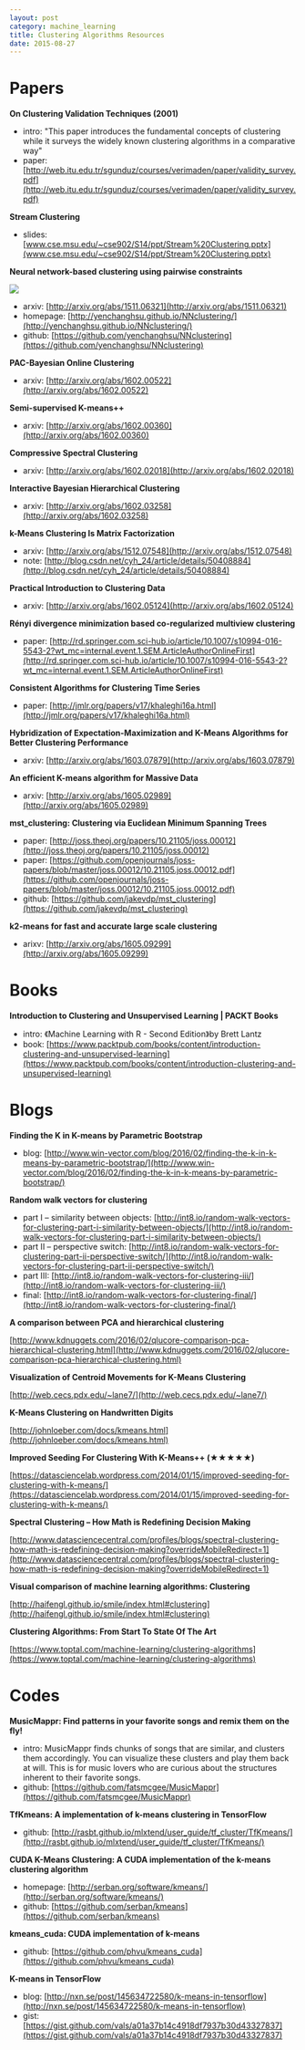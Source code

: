 ```yaml
---
layout: post
category: machine_learning
title: Clustering Algorithms Resources
date: 2015-08-27
---
```


# Papers

**On Clustering Validation Techniques (2001)**

- intro: "This paper introduces the fundamental concepts of clustering while 
it surveys the widely known clustering algorithms in a comparative way"
- paper: [http://web.itu.edu.tr/sgunduz/courses/verimaden/paper/validity_survey.pdf](http://web.itu.edu.tr/sgunduz/courses/verimaden/paper/validity_survey.pdf)

**Stream Clustering**

- slides: [www.cse.msu.edu/~cse902/S14/ppt/Stream%20Clustering.pptx](www.cse.msu.edu/~cse902/S14/ppt/Stream%20Clustering.pptx)

**Neural network-based clustering using pairwise constraints**

![](https://raw.githubusercontent.com/yenchanghsu/NNclustering/gh-pages/paper_img/concept.png)

- arxiv: [http://arxiv.org/abs/1511.06321](http://arxiv.org/abs/1511.06321)
- homepage: [http://yenchanghsu.github.io/NNclustering/](http://yenchanghsu.github.io/NNclustering/)
- github: [https://github.com/yenchanghsu/NNclustering](https://github.com/yenchanghsu/NNclustering)

**PAC-Bayesian Online Clustering**

- arxiv: [http://arxiv.org/abs/1602.00522](http://arxiv.org/abs/1602.00522)

**Semi-supervised K-means++**

- arxiv: [http://arxiv.org/abs/1602.00360](http://arxiv.org/abs/1602.00360)

**Compressive Spectral Clustering**

- arxiv: [http://arxiv.org/abs/1602.02018](http://arxiv.org/abs/1602.02018)

**Interactive Bayesian Hierarchical Clustering**

- arxiv: [http://arxiv.org/abs/1602.03258](http://arxiv.org/abs/1602.03258)

**k-Means Clustering Is Matrix Factorization**

- arxiv: [http://arxiv.org/abs/1512.07548](http://arxiv.org/abs/1512.07548)
- note: [http://blog.csdn.net/cyh_24/article/details/50408884](http://blog.csdn.net/cyh_24/article/details/50408884)

**Practical Introduction to Clustering Data**

- arxiv: [http://arxiv.org/abs/1602.05124](http://arxiv.org/abs/1602.05124)

**Rényi divergence minimization based co-regularized multiview clustering**

- paper: [http://rd.springer.com.sci-hub.io/article/10.1007/s10994-016-5543-2?wt_mc=internal.event.1.SEM.ArticleAuthorOnlineFirst](http://rd.springer.com.sci-hub.io/article/10.1007/s10994-016-5543-2?wt_mc=internal.event.1.SEM.ArticleAuthorOnlineFirst)

**Consistent Algorithms for Clustering Time Series**

- paper: [http://jmlr.org/papers/v17/khaleghi16a.html](http://jmlr.org/papers/v17/khaleghi16a.html)

**Hybridization of Expectation-Maximization and K-Means Algorithms for Better Clustering Performance**

- arxiv: [http://arxiv.org/abs/1603.07879](http://arxiv.org/abs/1603.07879)

**An efficient K-means algorithm for Massive Data**

- arxiv: [http://arxiv.org/abs/1605.02989](http://arxiv.org/abs/1605.02989)

**mst_clustering: Clustering via Euclidean Minimum Spanning Trees**

- paper: [http://joss.theoj.org/papers/10.21105/joss.00012](http://joss.theoj.org/papers/10.21105/joss.00012)
- paper: [https://github.com/openjournals/joss-papers/blob/master/joss.00012/10.21105.joss.00012.pdf](https://github.com/openjournals/joss-papers/blob/master/joss.00012/10.21105.joss.00012.pdf)
- github: [https://github.com/jakevdp/mst_clustering](https://github.com/jakevdp/mst_clustering)

**k2-means for fast and accurate large scale clustering**

- arixv: [http://arxiv.org/abs/1605.09299](http://arxiv.org/abs/1605.09299)

# Books

**Introduction to Clustering and Unsupervised Learning | PACKT Books**

- intro: 《Machine Learning with R - Second Edition》by Brett Lantz
- book: [https://www.packtpub.com/books/content/introduction-clustering-and-unsupervised-learning](https://www.packtpub.com/books/content/introduction-clustering-and-unsupervised-learning)

# Blogs

**Finding the K in K-means by Parametric Bootstrap**

- blog: [http://www.win-vector.com/blog/2016/02/finding-the-k-in-k-means-by-parametric-bootstrap/](http://www.win-vector.com/blog/2016/02/finding-the-k-in-k-means-by-parametric-bootstrap/)

**Random walk vectors for clustering**

- part I – similarity between objects: [http://int8.io/random-walk-vectors-for-clustering-part-i-similarity-between-objects/](http://int8.io/random-walk-vectors-for-clustering-part-i-similarity-between-objects/)
- part II – perspective switch: [http://int8.io/random-walk-vectors-for-clustering-part-ii-perspective-switch/](http://int8.io/random-walk-vectors-for-clustering-part-ii-perspective-switch/)
- part III: [http://int8.io/random-walk-vectors-for-clustering-iii/](http://int8.io/random-walk-vectors-for-clustering-iii/)
- final: [http://int8.io/random-walk-vectors-for-clustering-final/](http://int8.io/random-walk-vectors-for-clustering-final/)

**A comparison between PCA and hierarchical clustering**

[http://www.kdnuggets.com/2016/02/qlucore-comparison-pca-hierarchical-clustering.html](http://www.kdnuggets.com/2016/02/qlucore-comparison-pca-hierarchical-clustering.html)

**Visualization of Centroid Movements for K-Means Clustering**

[http://web.cecs.pdx.edu/~lane7/](http://web.cecs.pdx.edu/~lane7/)

**K-Means Clustering on Handwritten Digits**

[http://johnloeber.com/docs/kmeans.html](http://johnloeber.com/docs/kmeans.html)

**Improved Seeding For Clustering With K-Means++ (★★★★★)**

[https://datasciencelab.wordpress.com/2014/01/15/improved-seeding-for-clustering-with-k-means/](https://datasciencelab.wordpress.com/2014/01/15/improved-seeding-for-clustering-with-k-means/)

**Spectral Clustering – How Math is Redefining Decision Making**

[http://www.datasciencecentral.com/profiles/blogs/spectral-clustering-how-math-is-redefining-decision-making?overrideMobileRedirect=1](http://www.datasciencecentral.com/profiles/blogs/spectral-clustering-how-math-is-redefining-decision-making?overrideMobileRedirect=1)

**Visual comparison of machine learning algorithms: Clustering**

[http://haifengl.github.io/smile/index.html#clustering](http://haifengl.github.io/smile/index.html#clustering)

**Clustering Algorithms: From Start To State Of The Art**

[https://www.toptal.com/machine-learning/clustering-algorithms](https://www.toptal.com/machine-learning/clustering-algorithms)

# Codes

**MusicMappr: Find patterns in your favorite songs and remix them on the fly!**

- intro: MusicMappr finds chunks of songs that are similar, and clusters them accordingly. 
You can visualize these clusters and play them back at will.
This is for music lovers who are curious about the structures inherent to their favorite songs.
- github: [https://github.com/fatsmcgee/MusicMappr](https://github.com/fatsmcgee/MusicMappr)

**TfKmeans: A implementation of k-means clustering in TensorFlow**

- github: [http://rasbt.github.io/mlxtend/user_guide/tf_cluster/TfKmeans/](http://rasbt.github.io/mlxtend/user_guide/tf_cluster/TfKmeans/)

**CUDA K-Means Clustering: A CUDA implementation of the k-means clustering algorithm**

- homepage: [http://serban.org/software/kmeans/](http://serban.org/software/kmeans/)
- github: [https://github.com/serban/kmeans](https://github.com/serban/kmeans)

**kmeans_cuda: CUDA implementation of k-means**

- github: [https://github.com/phvu/kmeans_cuda](https://github.com/phvu/kmeans_cuda)

**K-means in TensorFlow**

- blog: [http://nxn.se/post/145634722580/k-means-in-tensorflow](http://nxn.se/post/145634722580/k-means-in-tensorflow)
- gist: [https://gist.github.com/vals/a01a37b14c4918df7937b30d43327837](https://gist.github.com/vals/a01a37b14c4918df7937b30d43327837)